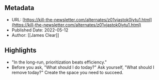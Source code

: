 ## Metadata
* URL: [https://kill-the-newsletter.com/alternates/z01vjastok0iytu1.html](https://kill-the-newsletter.com/alternates/z01vjastok0iytu1.html)
* Published Date: 2022-05-12
* Author: [[James Clear]]

## Highlights
* "In the long-run, prioritization beats efficiency."
* Before you ask, "What should I do today?" Ask yourself, "What should I remove today?" Create the space you need to succeed.